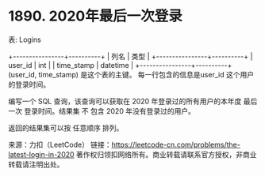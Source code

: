 # 1890. 2020年最后一次登录

表: Logins

+----------------+----------+
| 列名           | 类型      |
+----------------+----------+
| user_id        | int      |
| time_stamp     | datetime |
+----------------+----------+
(user_id, time_stamp) 是这个表的主键。
每一行包含的信息是user_id 这个用户的登录时间。
 

编写一个 SQL 查询，该查询可以获取在 2020 年登录过的所有用户的本年度 最后一次 登录时间。结果集 不 包含 2020 年没有登录过的用户。

返回的结果集可以按 任意顺序 排列。

来源：力扣（LeetCode）
链接：https://leetcode-cn.com/problems/the-latest-login-in-2020
著作权归领扣网络所有。商业转载请联系官方授权，非商业转载请注明出处。